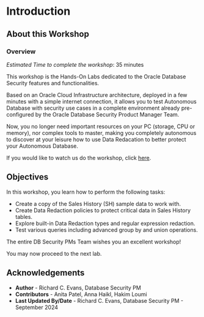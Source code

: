 # Introduction

## About this Workshop
### Overview
*Estimated Time to complete the workshop*: 35 minutes

This workshop is the Hands-On Labs dedicated to the Oracle Database Security features and functionalities.

Based on an Oracle Cloud Infrastructure architecture, deployed in a few minutes with a simple internet connection, it allows you to test Autonomous Database with security use cases in a complete environment already pre-configured by the Oracle Database Security Product Manager Team.

Now, you no longer need important resources on your PC (storage, CPU or memory), nor complex tools to master, making you completely autonomous to discover at your leisure how to use Data Redacation to better protect your Autonomous Database.

If you would like to watch us do the workshop, click [here](https://youtu.be/gouMOmKueQc).

## Objectives

In this workshop, you learn how to perform the following tasks:
- Create a copy of the Sales History (SH) sample data to work with.
- Create Data Redaction policies to protect critical data in Sales History tables.
- Explore built-in Data Redaction types and regular expression redaction.
- Test various queries including advanced group by and union operations.

The entire DB Security PMs Team wishes you an excellent workshop!

You may now proceed to the next lab.

## Acknowledgements
- **Author** - Richard C. Evans, Database Security PM
- **Contributors** - Anita Patel, Anna Haikl, Hakim Loumi
- **Last Updated By/Date** - Richard C. Evans, Database Security PM - September 2024
